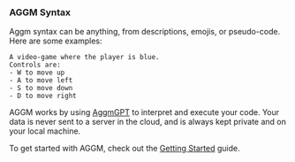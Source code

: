 
### AGGM Syntax

Aggm syntax can be anything, from descriptions, emojis, or pseudo-code. Here are some examples:

```
A video-game where the player is blue. 
Controls are:
- W to move up
- A to move left
- S to move down
- D to move right
```

AGGM works by using [AggmGPT](https://github.com/Adolfo-GM/AggmGPT-2) to interpret and execute your code.
Your data is never sent to a server in the cloud, and is always kept private and on your local machine.

To get started with AGGM, check out the [Getting Started](getting-started.md) guide.